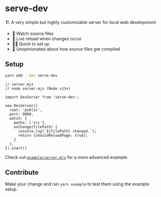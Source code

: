 # serve-dev

🏗️ A very simple but highly customizable server for local web development

- 👀 Watch source files
- 🔁 Live reload when changes occur
- 🏃‍♂️ Quick to set up
- 💪 Unopinionated about how source files get compiled

## Setup

```bash
yarn add --dev serve-dev
```

```tsx
// server.mjs
// node server.mjs (Node v13+)

import DevServer from 'serve-dev';

new DevServer({
  root: 'public',
  port: 9000,
  watch: {
    paths: ['src'],
    onChange(filePath) {
      console.log(`${filePath} changed.`);
      return {shouldReloadPage: true};
    }
  },
}).start()
```

Check out [`example/server.mjs`](https://github.com/kvendrik/serve-dev/blob/master/example/server.mjs) for a more advanced example.

## Contribute

Make your change and run `yarn example` to test them using the example setup.
